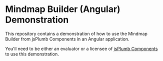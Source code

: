 # Mindmap Builder (Angular) Demonstration

This repository contains a demonstration of how to use the Mindmap Builder from jsPlumb Components in an Angular application.

You'll need to be either an evaluator or a licensee of [jsPlumb Components](https://components.jsplumbtoolkit.com/) to use this demonstration.
